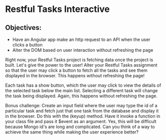 # Restful Tasks Interactive
## Objectives:
* Have an Angular app make an http request to an API when the user clicks a button
* Alter the DOM based on user interaction without refreshing the page

Right now, your Restful Tasks project is fetching data once the project is built. Let's give the power to the user! Alter your Restful Tasks assignment so that the user may click a button to fetch all the tasks and see them displayed in the browser. This happens without refreshing the page!

Each task has a show button, which the user may click to view the details of the selected task below the main list. Selecting a different task will change the task being displayed. Again, this happens without refreshing the page.

Bonus challenge: Create an input field where the user may type the id of a particular task and fetch just that one task from the database and display it in the browser. Do this with the (keyup) method. Have it invoke a function in your class file and pass it $event as an argument. Yes, this will be difficult because Mongo id's are long and complicated. Can you think of a way to achieve the same thing while making the user experience better?
